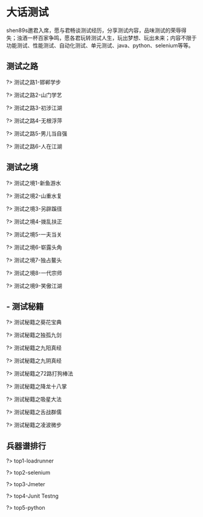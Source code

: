 # 大话测试
shen89s邀君入席，愿与君畅谈测试经历，分享测试内容，品味测试的荣辱得失；浊酒一杯百家争鸣，愿各君玩转测试人生，玩出梦想、玩出未来；内容不限于功能测试、性能测试、自动化测试、单元测试、java、python、selenium等等。

## 测试之路

?> 测试之路1-邯郸学步

?> 测试之路2-山门学艺

?> 测试之路3-初涉江湖

?> 测试之路4-无根浮萍

?> 测试之路5-男儿当自强

?> 测试之路6-人在江湖

## 测试之境

?> 测试之境1-新鱼游水

?> 测试之境2-山重水复

?>  测试之境3-另辟蹊径

?> 测试之境4-拨乱扶正

?> 测试之境5-一夫当关

?> 测试之境6-崭露头角

?> 测试之境7-独占鳌头

?> 测试之境8-一代宗师

?> 测试之境9-笑傲江湖

## - 测试秘籍

?> 测试秘籍之葵花宝典

?> 测试秘籍之独孤九剑

?> 测试秘籍之九阳真经

?> 测试秘籍之九阴真经

?> 测试秘籍之72路打狗棒法

?> 测试秘籍之降龙十八掌

?> 测试秘籍之吸星大法

?> 测试秘籍之舌战群儒

?> 测试秘籍之凌波微步

## 兵器谱排行

?> top1-loadrunner

?> top2-selenium

?> top3-Jmeter

?> top4-Junit Testng

?> top5-python
